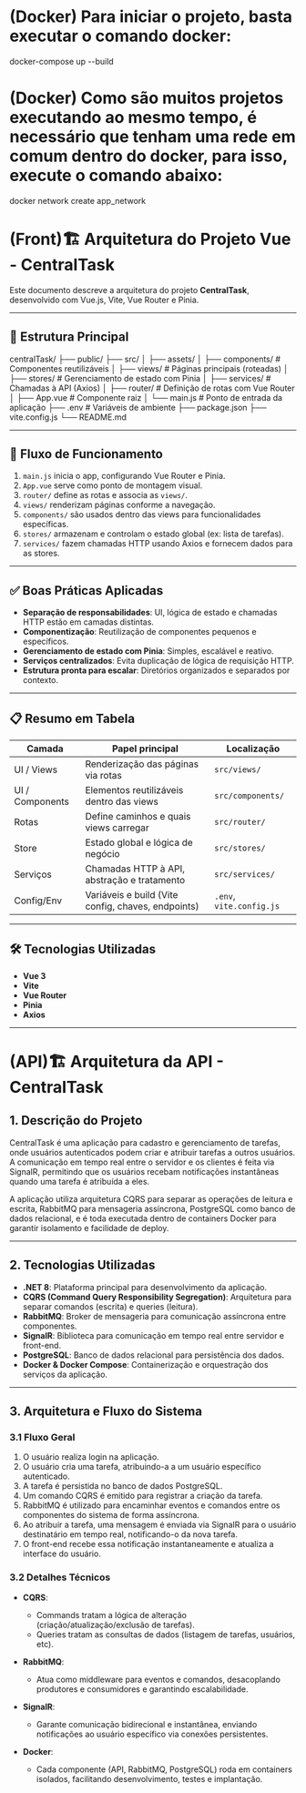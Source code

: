 # (Docker) Para iniciar o projeto, basta executar o comando docker:
docker-compose up --build

# (Docker) Como são muitos projetos executando ao mesmo tempo, é necessário que tenham uma rede em comum dentro do docker, para isso, execute o comando abaixo:
docker network create app_network

# (Front)🏗️ Arquitetura do Projeto Vue - CentralTask

Este documento descreve a arquitetura do projeto **CentralTask**, desenvolvido com Vue.js, Vite, Vue Router e Pinia.

---

## 📁 Estrutura Principal

centralTask/
├── public/
├── src/
│ ├── assets/
│ ├── components/ # Componentes reutilizáveis
│ ├── views/ # Páginas principais (roteadas)
│ ├── stores/ # Gerenciamento de estado com Pinia
│ ├── services/ # Chamadas à API (Axios)
│ ├── router/ # Definição de rotas com Vue Router
│ ├── App.vue # Componente raiz
│ └── main.js # Ponto de entrada da aplicação
├── .env # Variáveis de ambiente
├── package.json
├── vite.config.js
└── README.md


---

## 🔄 Fluxo de Funcionamento

1. `main.js` inicia o app, configurando Vue Router e Pinia.
2. `App.vue` serve como ponto de montagem visual.
3. `router/` define as rotas e associa as `views/`.
4. `views/` renderizam páginas conforme a navegação.
5. `components/` são usados dentro das views para funcionalidades específicas.
6. `stores/` armazenam e controlam o estado global (ex: lista de tarefas).
7. `services/` fazem chamadas HTTP usando Axios e fornecem dados para as stores.

---

## ✅ Boas Práticas Aplicadas

- **Separação de responsabilidades**: UI, lógica de estado e chamadas HTTP estão em camadas distintas.
- **Componentização**: Reutilização de componentes pequenos e específicos.
- **Gerenciamento de estado com Pinia**: Simples, escalável e reativo.
- **Serviços centralizados**: Evita duplicação de lógica de requisição HTTP.
- **Estrutura pronta para escalar**: Diretórios organizados e separados por contexto.

---

## 📋 Resumo em Tabela

| Camada        | Papel principal                                   | Localização         |
|---------------|----------------------------------------------------|---------------------|
| UI / Views    | Renderização das páginas via rotas                 | `src/views/`        |
| UI / Components| Elementos reutilizáveis dentro das views           | `src/components/`   |
| Rotas         | Define caminhos e quais views carregar             | `src/router/`       |
| Store         | Estado global e lógica de negócio                  | `src/stores/`       |
| Serviços      | Chamadas HTTP à API, abstração e tratamento        | `src/services/`     |
| Config/Env    | Variáveis e build (Vite config, chaves, endpoints) | `.env`, `vite.config.js` |

---

## 🛠️ Tecnologias Utilizadas

- **Vue 3**
- **Vite**
- **Vue Router**
- **Pinia**
- **Axios**

---

# (API)🏗️ Arquitetura da API - CentralTask

## 1. Descrição do Projeto

CentralTask é uma aplicação para cadastro e gerenciamento de tarefas, onde usuários autenticados podem criar e atribuir tarefas a outros usuários. A comunicação em tempo real entre o servidor e os clientes é feita via SignalR, permitindo que os usuários recebam notificações instantâneas quando uma tarefa é atribuída a eles.

A aplicação utiliza arquitetura CQRS para separar as operações de leitura e escrita, RabbitMQ para mensageria assíncrona, PostgreSQL como banco de dados relacional, e é toda executada dentro de containers Docker para garantir isolamento e facilidade de deploy.

---

## 2. Tecnologias Utilizadas

- **.NET 8**: Plataforma principal para desenvolvimento da aplicação.
- **CQRS (Command Query Responsibility Segregation)**: Arquitetura para separar comandos (escrita) e queries (leitura).
- **RabbitMQ**: Broker de mensageria para comunicação assíncrona entre componentes.
- **SignalR**: Biblioteca para comunicação em tempo real entre servidor e front-end.
- **PostgreSQL**: Banco de dados relacional para persistência dos dados.
- **Docker & Docker Compose**: Containerização e orquestração dos serviços da aplicação.

---

## 3. Arquitetura e Fluxo do Sistema

### 3.1 Fluxo Geral

1. O usuário realiza login na aplicação.
2. O usuário cria uma tarefa, atribuindo-a a um usuário específico autenticado.
3. A tarefa é persistida no banco de dados PostgreSQL.
4. Um comando CQRS é emitido para registrar a criação da tarefa.
5. RabbitMQ é utilizado para encaminhar eventos e comandos entre os componentes do sistema de forma assíncrona.
6. Ao atribuir a tarefa, uma mensagem é enviada via SignalR para o usuário destinatário em tempo real, notificando-o da nova tarefa.
7. O front-end recebe essa notificação instantaneamente e atualiza a interface do usuário.

### 3.2 Detalhes Técnicos

- **CQRS**:  
  - Commands tratam a lógica de alteração (criação/atualização/exclusão de tarefas).  
  - Queries tratam as consultas de dados (listagem de tarefas, usuários, etc).

- **RabbitMQ**:  
  - Atua como middleware para eventos e comandos, desacoplando produtores e consumidores e garantindo escalabilidade.

- **SignalR**:  
  - Garante comunicação bidirecional e instantânea, enviando notificações ao usuário específico via conexões persistentes.

- **Docker**:  
  - Cada componente (API, RabbitMQ, PostgreSQL) roda em containers isolados, facilitando desenvolvimento, testes e implantação.
